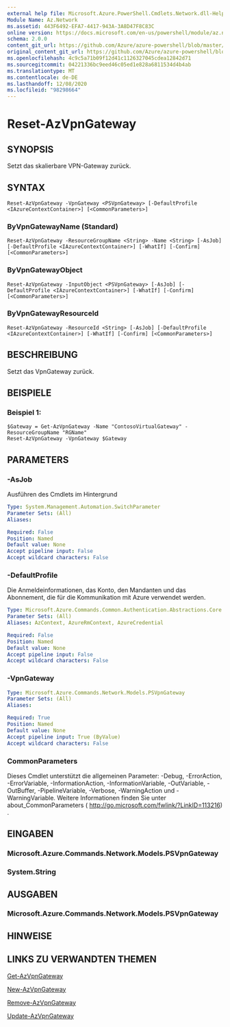 ```yaml
---
external help file: Microsoft.Azure.PowerShell.Cmdlets.Network.dll-Help.xml
Module Name: Az.Network
ms.assetid: 443F6492-EFA7-4417-943A-3A8D47F8C83C
online version: https://docs.microsoft.com/en-us/powershell/module/az.network/reset-azvpngateway
schema: 2.0.0
content_git_url: https://github.com/Azure/azure-powershell/blob/master/src/Network/Network/help/Reset-AzVpnGateway.md
original_content_git_url: https://github.com/Azure/azure-powershell/blob/master/src/Network/Network/help/Reset-AzVpnGateway.md
ms.openlocfilehash: 4c9c5a71b09f12d41c1126327045cdea12842d71
ms.sourcegitcommit: 04221336bc9eed46c05ed1e828a6811534d4b4ab
ms.translationtype: MT
ms.contentlocale: de-DE
ms.lasthandoff: 12/08/2020
ms.locfileid: "98298664"
---
```

# Reset-AzVpnGateway

## SYNOPSIS
Setzt das skalierbare VPN-Gateway zurück.

## SYNTAX

```
Reset-AzVpnGateway -VpnGateway <PSVpnGateway> [-DefaultProfile <IAzureContextContainer>] [<CommonParameters>]
```

### ByVpnGatewayName (Standard)
```
Reset-AzVpnGateway -ResourceGroupName <String> -Name <String> [-AsJob] [-DefaultProfile <IAzureContextContainer>] [-WhatIf] [-Confirm] [<CommonParameters>]
```

### ByVpnGatewayObject
```
Reset-AzVpnGateway -InputObject <PSVpnGateway> [-AsJob] [-DefaultProfile <IAzureContextContainer>] [-WhatIf] [-Confirm] [<CommonParameters>]
```

### ByVpnGatewayResourceId
```
Reset-AzVpnGateway -ResourceId <String> [-AsJob] [-DefaultProfile <IAzureContextContainer>] [-WhatIf] [-Confirm] [<CommonParameters>]
```

## BESCHREIBUNG
Setzt das VpnGateway zurück.

## BEISPIELE

### Beispiel 1:
```
$Gateway = Get-AzVpnGateway -Name "ContosoVirtualGateway" -ResourceGroupName "RGName"
Reset-AzVpnGateway -VpnGateway $Gateway
```

## PARAMETERS

### -AsJob
Ausführen des Cmdlets im Hintergrund

```yaml
Type: System.Management.Automation.SwitchParameter
Parameter Sets: (All)
Aliases:

Required: False
Position: Named
Default value: None
Accept pipeline input: False
Accept wildcard characters: False
```

### -DefaultProfile
Die Anmeldeinformationen, das Konto, den Mandanten und das Abonnement, die für die Kommunikation mit Azure verwendet werden.

```yaml
Type: Microsoft.Azure.Commands.Common.Authentication.Abstractions.Core.IAzureContextContainer
Parameter Sets: (All)
Aliases: AzContext, AzureRmContext, AzureCredential

Required: False
Position: Named
Default value: None
Accept pipeline input: False
Accept wildcard characters: False
```

### -VpnGateway
```yaml
Type: Microsoft.Azure.Commands.Network.Models.PSVpnGateway
Parameter Sets: (All)
Aliases:

Required: True
Position: Named
Default value: None
Accept pipeline input: True (ByValue)
Accept wildcard characters: False
```

### CommonParameters
Dieses Cmdlet unterstützt die allgemeinen Parameter: -Debug, -ErrorAction, -ErrorVariable, -InformationAction, -InformationVariable, -OutVariable, -OutBuffer, -PipelineVariable, -Verbose, -WarningAction und -WarningVariable. Weitere Informationen finden Sie unter about_CommonParameters ( http://go.microsoft.com/fwlink/?LinkID=113216) .

## EINGABEN

### Microsoft.Azure.Commands.Network.Models.PSVpnGateway

### System.String

## AUSGABEN

### Microsoft.Azure.Commands.Network.Models.PSVpnGateway

## HINWEISE

## LINKS ZU VERWANDTEN THEMEN

[Get-AzVpnGateway](./Get-AzVpnGateway.md)

[New-AzVpnGateway](./New-AzVpnGateway.md)

[Remove-AzVpnGateway](./Remove-AzVpnGateway.md)

[Update-AzVpnGateway](./Update-AzVpnGateway.md)
